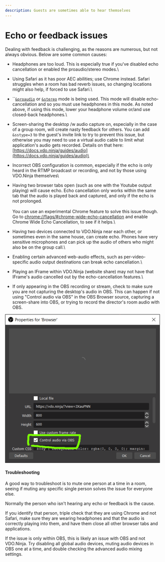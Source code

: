 ```yaml
---
description: Guests are sometimes able to hear themselves
---
```


# Echo or feedback issues

Dealing with feedback is challenging, as the reasons are numerous, but not always obvious. Below are some common causes:

* Headphones are too loud. This is especially true if you've disabled echo cancellation or enabled the proaudio/stereo modes.\

* Using Safari as it has poor AEC abilities; use Chrome instead. Safari struggles when a room has bad reverb issues, so changing locations might also help, if forced to use Safari.\

* ``[`&proaudio`](../general-settings/stereo.md) or [`&stereo`](../general-settings/stereo.md) mode is being used. This mode will disable echo-cancellation and so you must use headphones in this mode. As noted above, if using this mode, lower your headphone volume or/and use closed-back headphones.\

* Screen-sharing the desktop /w audio capture on, especially in the case of a group room, will create nasty feedback for others. You can add `&sstype=3` to the guest's invite link to try to prevent this issue, but otherwise you may need to use a virtual audio cable to limit what application's audio gets recorded. Details on that here: [https://docs.vdo.ninja/guides/audio](https://docs.vdo.ninja/guides/audio)\

* Incorrect OBS configuration is common, especially if the echo is only heard in the RTMP broadcast or recording, and not by those using VDO.Ninja themselves\

* Having two browser tabs open (such as one with the Youtube output playing) will cause echo. Echo cancellation only works within the same tab that the audio is played back and captured, and only if the echo is not prolonged.\
  \
  You can use an experimental Chrome feature to solve this issue though. Go to [chrome://flags/#chrome-wide-echo-cancellation](chrome://flags/#chrome-wide-echo-cancellation) and enable Chrome Wide Echo Cancellation, to see if it helps.\

* Having two devices connected to VDO.Ninja near each other, or sometimes even in the same house, can create echo. Phones have very sensitive microphones and can pick up the audio of others who might also be on the group call.\

* Enabling certain advanced web-audio effects, such as per-video-specific audio output destinations can break echo cancellation.\

* Playing an IFrame within VDO.Ninja (website share) may not have that IFrame's audio cancelled out by the echo-cancellation features.\

* If only appearing in the OBS recording or stream, check to make sure you are not capturing the desktop's audio in OBS. This can happen if not using "Control audio via OBS" in the OBS Browser source, capturing a screen-share into OBS, or trying to record the director's room audio with OBS.

![](<../.gitbook/assets/image (121) (1) (1) (1) (1).png>)

#### Troubleshooting

A good way to troubleshoot is to mute one person at a time in a room, seeing if muting any specific single person solves the issue for everyone else.&#x20;

Normally the person who isn't hearing any echo or feedback is the cause.

If you identify that person, triple check that they are using Chrome and not Safari, make sure they are wearing headphones and that the audio is correctly playing into them, and have them close all other browser tabs and applications.

If the issue is only within OBS, this is likely an issue with OBS and not VDO.Ninja. Try disabling all global audio devices, muting audio devices in OBS one at a time, and double checking the advanced audio mixing settings.

